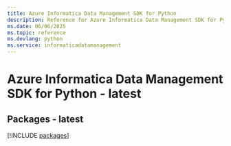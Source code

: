```yaml
---
title: Azure Informatica Data Management SDK for Python
description: Reference for Azure Informatica Data Management SDK for Python
ms.date: 06/06/2025
ms.topic: reference
ms.devlang: python
ms.service: informaticadatamanagement
---
```

# Azure Informatica Data Management SDK for Python - latest
## Packages - latest
[!INCLUDE [packages](informatica-data-management-index.md)]